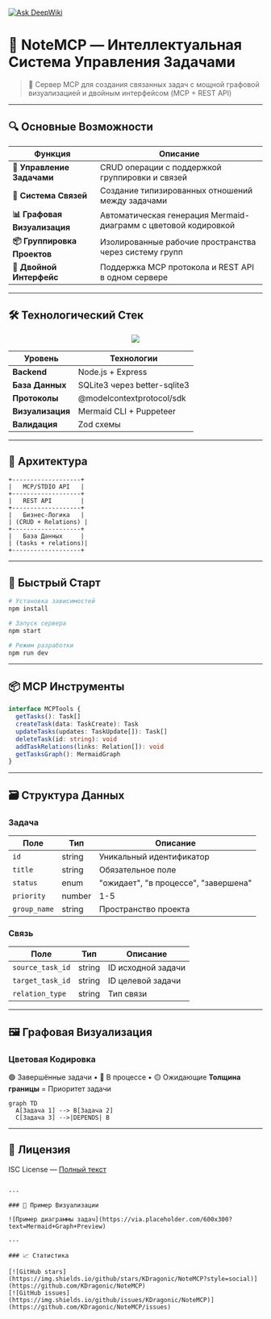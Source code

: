 [![Ask DeepWiki](https://deepwiki.com/badge.svg)](https://deepwiki.com/KDragonic/NoteMCP)

# 📌 NoteMCP — Интеллектуальная Система Управления Задачами

> 🚀 Сервер MCP для создания связанных задач с мощной графовой визуализацией и двойным интерфейсом (MCP + REST API)

---

## 🔍 Основные Возможности

| Функция | Описание |
|--------|----------|
| **🧠 Управление Задачами** | CRUD операции с поддержкой группировки и связей |
| **🔗 Система Связей** | Создание типизированных отношений между задачами |
| **📊 Графовая Визуализация** | Автоматическая генерация Mermaid-диаграмм с цветовой кодировкой |
| **📦 Группировка Проектов** | Изолированные рабочие пространства через систему групп |
| **🔌 Двойной Интерфейс** | Поддержка MCP протокола и REST API в одном сервере |

---

## 🛠️ Технологический Стек

<div align="center">
  <img src="https://skillicons.dev/icons?i=nodejs,express,sqlite,mermaid" />
</div>

| Уровень | Технологии |
|--------|------------|
| **Backend** | Node.js + Express |
| **База Данных** | SQLite3 через better-sqlite3 |
| **Протоколы** | @modelcontextprotocol/sdk |
| **Визуализация** | Mermaid CLI + Puppeteer |
| **Валидация** | Zod схемы |

---

## 🧱 Архитектура

```
+-------------------+
|   MCP/STDIO API   |
+-------------------+
|   REST API        |
+-------------------+
|   Бизнес-Логика   |
| (CRUD + Relations) |
+-------------------+
|   База Данных     |
| (tasks + relations)|
+-------------------+
```

---

## 🚀 Быстрый Старт

```bash
# Установка зависимостей
npm install

# Запуск сервера
npm start

# Режим разработки
npm run dev
```

---

## 📦 MCP Инструменты

```typescript
interface MCPTools {
  getTasks(): Task[]
  createTask(data: TaskCreate): Task
  updateTasks(updates: TaskUpdate[]): Task[]
  deleteTask(id: string): void
  addTaskRelations(links: Relation[]): void
  getTasksGraph(): MermaidGraph
}
```

---

## 🗃️ Структура Данных

### Задача
| Поле | Тип | Описание |
|------|-----|----------|
| `id` | string | Уникальный идентификатор |
| `title` | string | Обязательное поле |
| `status` | enum | "ожидает", "в процессе", "завершена" |
| `priority` | number | 1-5 |
| `group_name` | string | Пространство проекта |

### Связь
| Поле | Тип | Описание |
|------|-----|----------|
| `source_task_id` | string | ID исходной задачи |
| `target_task_id` | string | ID целевой задачи |
| `relation_type` | string | Тип связи |

---

## 🖼️ Графовая Визуализация

### Цветовая Кодировка
🟢 Завершённые задачи • 🔵 В процессе • 🟡 Ожидающие
**Толщина границы** = Приоритет задачи

```mermaid
graph TD
  A[Задача 1] --> B[Задача 2]
  C[Задача 3] -->|DEPENDS| B
```

---

## 📜 Лицензия

ISC License — [Полный текст](LICENSE)
```

---

### 📸 Пример Визуализации

![Пример диаграммы задач](https://via.placeholder.com/600x300?text=Mermaid+Graph+Preview)

---

### 📈 Статистика

[![GitHub stars](https://img.shields.io/github/stars/KDragonic/NoteMCP?style=social)](https://github.com/KDragonic/NoteMCP)
[![GitHub issues](https://img.shields.io/github/issues/KDragonic/NoteMCP)](https://github.com/KDragonic/NoteMCP/issues)